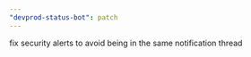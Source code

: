 ```yaml
---
"devprod-status-bot": patch
---
```


fix security alerts to avoid being in the same notification thread
